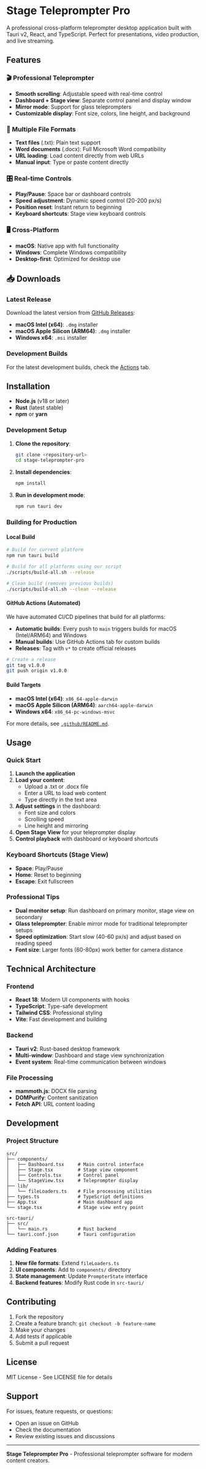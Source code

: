 # Stage Teleprompter Pro

A professional cross-platform teleprompter desktop application built with Tauri v2, React, and TypeScript. Perfect for presentations, video production, and live streaming.

## Features

### 🎬 Professional Teleprompter

- **Smooth scrolling**: Adjustable speed with real-time control
- **Dashboard + Stage view**: Separate control panel and display window
- **Mirror mode**: Support for glass teleprompters
- **Customizable display**: Font size, colors, line height, and background

### 📄 Multiple File Formats

- **Text files** (.txt): Plain text support
- **Word documents** (.docx): Full Microsoft Word compatibility
- **URL loading**: Load content directly from web URLs
- **Manual input**: Type or paste content directly

### 🎛️ Real-time Controls

- **Play/Pause**: Space bar or dashboard controls
- **Speed adjustment**: Dynamic speed control (20-200 px/s)
- **Position reset**: Instant return to beginning
- **Keyboard shortcuts**: Stage view keyboard controls

### 🖥️ Cross-Platform

- **macOS**: Native app with full functionality
- **Windows**: Complete Windows compatibility
- **Desktop-first**: Optimized for desktop use

## 📥 Downloads

### Latest Release
Download the latest version from [GitHub Releases](https://github.com/russofg/stage-teleprompter-pro/releases):

- **macOS Intel (x64)**: `.dmg` installer
- **macOS Apple Silicon (ARM64)**: `.dmg` installer  
- **Windows x64**: `.msi` installer

### Development Builds
For the latest development builds, check the [Actions](https://github.com/russofg/stage-teleprompter-pro/actions) tab.

## Installation

- **Node.js** (v18 or later)
- **Rust** (latest stable)
- **npm** or **yarn**

### Development Setup

1. **Clone the repository**:

   ```bash
   git clone <repository-url>
   cd stage-teleprompter-pro
   ```

2. **Install dependencies**:

   ```bash
   npm install
   ```

3. **Run in development mode**:
   ```bash
   npm run tauri dev
   ```

### Building for Production

#### Local Build
```bash
# Build for current platform
npm run tauri build

# Build for all platforms using our script
./scripts/build-all.sh --release

# Clean build (removes previous builds)
./scripts/build-all.sh --clean --release
```

#### GitHub Actions (Automated)
We have automated CI/CD pipelines that build for all platforms:

- **Automatic builds**: Every push to `main` triggers builds for macOS (Intel/ARM64) and Windows
- **Manual builds**: Use GitHub Actions tab for custom builds
- **Releases**: Tag with `v*` to create official releases

```bash
# Create a release
git tag v1.0.0
git push origin v1.0.0
```

#### Build Targets
- **macOS Intel (x64)**: `x86_64-apple-darwin`
- **macOS Apple Silicon (ARM64)**: `aarch64-apple-darwin`  
- **Windows x64**: `x86_64-pc-windows-msvc`

For more details, see [`.github/README.md`](.github/README.md).

## Usage

### Quick Start

1. **Launch the application**
2. **Load your content**:
   - Upload a .txt or .docx file
   - Enter a URL to load web content
   - Type directly in the text area
3. **Adjust settings** in the dashboard:
   - Font size and colors
   - Scrolling speed
   - Line height and mirroring
4. **Open Stage View** for your teleprompter display
5. **Control playback** with dashboard or keyboard shortcuts

### Keyboard Shortcuts (Stage View)

- **Space**: Play/Pause
- **Home**: Reset to beginning
- **Escape**: Exit fullscreen

### Professional Tips

- **Dual monitor setup**: Run dashboard on primary monitor, stage view on secondary
- **Glass teleprompter**: Enable mirror mode for traditional teleprompter setups
- **Speed optimization**: Start slow (40-60 px/s) and adjust based on reading speed
- **Font size**: Larger fonts (60-80px) work better for camera distance

## Technical Architecture

### Frontend

- **React 18**: Modern UI components with hooks
- **TypeScript**: Type-safe development
- **Tailwind CSS**: Professional styling
- **Vite**: Fast development and building

### Backend

- **Tauri v2**: Rust-based desktop framework
- **Multi-window**: Dashboard and stage view synchronization
- **Event system**: Real-time communication between windows

### File Processing

- **mammoth.js**: DOCX file parsing
- **DOMPurify**: Content sanitization
- **Fetch API**: URL content loading

## Development

### Project Structure

```
src/
├── components/
│   ├── Dashboard.tsx     # Main control interface
│   ├── Stage.tsx         # Stage view component
│   ├── Controls.tsx      # Control panel
│   └── StageView.tsx     # Teleprompter display
├── lib/
│   └── fileLoaders.ts    # File processing utilities
├── types.ts              # TypeScript definitions
├── App.tsx               # Main dashboard app
└── stage.tsx             # Stage view entry point

src-tauri/
├── src/
│   └── main.rs           # Rust backend
└── tauri.conf.json       # Tauri configuration
```

### Adding Features

1. **New file formats**: Extend `fileLoaders.ts`
2. **UI components**: Add to `components/` directory
3. **State management**: Update `PrompterState` interface
4. **Backend features**: Modify Rust code in `src-tauri/`

## Contributing

1. Fork the repository
2. Create a feature branch: `git checkout -b feature-name`
3. Make your changes
4. Add tests if applicable
5. Submit a pull request

## License

MIT License - See LICENSE file for details

## Support

For issues, feature requests, or questions:

- Open an issue on GitHub
- Check the documentation
- Review existing issues and discussions

---

**Stage Teleprompter Pro** - Professional teleprompter software for modern content creators.

